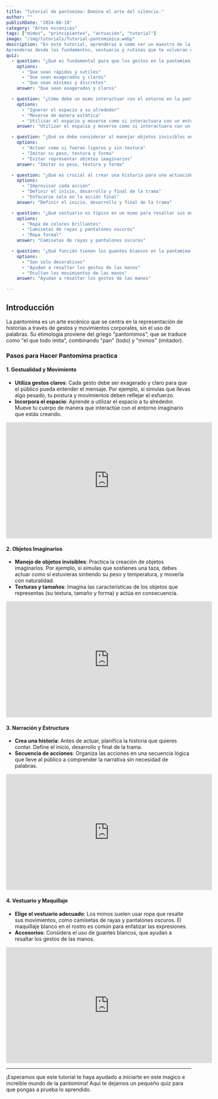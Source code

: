 ```yaml
---
title: "Tutorial de pantomima: Domina el arte del silencio."
author: ""
publishDate: "2024-08-18"
category: "Artes escenicas"
tags: ["mimos", "principiantes", "actuación", "tutorial"]
image: "/img/tutorials/Tutorial-pantomimica.webp"
description: "En este tutorial, aprenderaz a como ser un maestro de la imitacion, ya sea como un hobbie o para entretaner al publico.
Aprenderas desde los fundamentos, vestuario y rutinas que te volveran un gran maestro del silencio."
quiz:
  - question: "¿Qué es fundamental para que los gestos en la pantomima sean comprensibles para el público?"
    options:
      - "Que sean rápidos y sutiles"
      - "Que sean exagerados y claros"
      - "Que sean mínimos y discretos"
    answer: "Que sean exagerados y claros"

  - question: "¿Cómo debe un mimo interactuar con el entorno en la pantomima?"
    options:
      - "Ignorar el espacio a su alrededor"
      - "Moverse de manera estática"
      - "Utilizar el espacio y moverse como si interactuara con un entorno imaginario"
    answer: "Utilizar el espacio y moverse como si interactuara con un entorno imaginario"

  - question: "¿Qué se debe considerar al manejar objetos invisibles en la pantomima?"
    options:
      - "Actuar como si fueran ligeros y sin textura"
      - "Imitar su peso, textura y forma"
      - "Evitar representar objetos imaginarios"
    answer: "Imitar su peso, textura y forma"

  - question: "¿Qué es crucial al crear una historia para una actuación de pantomima?"
    options:
      - "Improvisar cada acción"
      - "Definir el inicio, desarrollo y final de la trama"
      - "Enfocarse solo en la acción final"
    answer: "Definir el inicio, desarrollo y final de la trama"

  - question: "¿Qué vestuario es típico en un mimo para resaltar sus movimientos?"
    options:
      - "Ropa de colores brillantes"
      - "Camisetas de rayas y pantalones oscuros"
      - "Ropa formal"
    answer: "Camisetas de rayas y pantalones oscuros"

  - question: "¿Qué función tienen los guantes blancos en la pantomima?"
    options:
      - "Son solo decorativos"
      - "Ayudan a resaltar los gestos de las manos"
      - "Ocultan los movimientos de las manos"
    answer: "Ayudan a resaltar los gestos de las manos"

---
```


## Introducción

La pantomima es un arte escénico que se centra en la representación de historias a través de gestos y movimientos corporales, sin el uso de palabras. Su etimología proviene del griego "pantomimos", que se traduce como "el que todo imita", combinando "pan" (todo) y "mimos" (imitador).

### Pasos para Hacer Pantomima practica 

#### 1. Gestualidad y Movimiento

- **Utiliza gestos claros**: Cada gesto debe ser exagerado y claro para que el público pueda entender el mensaje. Por ejemplo, si simulas que llevas algo pesado, tu postura y movimientos deben reflejar el esfuerzo.
- **Incorpora el espacio**: Aprende a utilizar el espacio a tu alrededor. Mueve tu cuerpo de manera que interactúe con el entorno imaginario que estás creando.

<iframe width="560" height="315" src="https://www.youtube.com/embed/Pl8U7TYyvt0?si=-2dhpKwHCo9PBdX2" title="YouTube video player" frameborder="0" allow="accelerometer; autoplay; clipboard-write; encrypted-media; gyroscope; picture-in-picture; web-share" referrerpolicy="strict-origin-when-cross-origin" allowfullscreen></iframe>
  
#### 2. Objetos Imaginarios

- **Manejo de objetos invisibles**: Practica la creación de objetos imaginarios. Por ejemplo, si simulas que sostienes una taza, debes actuar como si estuvieras sintiendo su peso y temperatura, y moverla con naturalidad.
- **Texturas y tamaños**: Imagina las características de los objetos que representas (su textura, tamaño y forma) y actúa en consecuencia.

<iframe width="560" height="315" src="https://www.youtube.com/embed/WJaHNljBCV4?si=XZdh3JqRqETI57el" title="YouTube video player" frameborder="0" allow="accelerometer; autoplay; clipboard-write; encrypted-media; gyroscope; picture-in-picture; web-share" referrerpolicy="strict-origin-when-cross-origin" allowfullscreen></iframe>

#### 3. Narración y Estructura

- **Crea una historia**: Antes de actuar, planifica la historia que quieres contar. Define el inicio, desarrollo y final de la trama.
- **Secuencia de acciones**: Organiza las acciones en una secuencia lógica que lleve al público a comprender la narrativa sin necesidad de palabras.

<iframe width="560" height="315" src="https://www.youtube.com/embed/fnwOl5sfzaI?si=LH0RJgjZQNYLaBoQ" title="YouTube video player" frameborder="0" allow="accelerometer; autoplay; clipboard-write; encrypted-media; gyroscope; picture-in-picture; web-share" referrerpolicy="strict-origin-when-cross-origin" allowfullscreen></iframe>

#### 4. Vestuario y Maquillaje

- **Elige el vestuario adecuado**: Los mimos suelen usar ropa que resalte sus movimientos, como camisetas de rayas y pantalones oscuros. El maquillaje blanco en el rostro es común para enfatizar las expresiones.
- **Accesorios**: Considera el uso de guantes blancos, que ayudan a resaltar los gestos de las manos.

<iframe width="560" height="315" src="https://www.youtube.com/embed/okVmZUqgDsk?si=cYFrAMkUhhe7Xw1M" title="YouTube video player" frameborder="0" allow="accelerometer; autoplay; clipboard-write; encrypted-media; gyroscope; picture-in-picture; web-share" referrerpolicy="strict-origin-when-cross-origin" allowfullscreen></iframe>

---

¡Esperamos que este tutorial te haya ayudado a iniciarte en este magico e increible mundo de la pantomima! Aqui te dejamos un pequeño quiz para que pongas a prueba lo aprendido.
